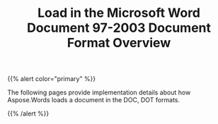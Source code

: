 ﻿---
title: Load in the Microsoft Word Document 97-2003 Document Format Overview
description: "Aspose.Words for Java allows you to work with various features supported on DOC – Word 97-2003 format import."
type: docs
weight: 70
url: /java/load-in-the-microsoft-word-document-97-2003-document-format-overview/
---

{{% alert color="primary" %}} 

The following pages provide implementation details about how Aspose.Words loads a document in the DOC, DOT formats.

{{% /alert %}}
